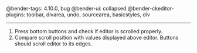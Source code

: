 @bender-tags: 4.10.0, bug
@bender-ui: collapsed
@bender-ckeditor-plugins: toolbar, divarea, undo, sourcearea, basicstyles, div

----

1. Press bottom buttons and check if editor is scrolled properly.
2. Compare scroll position with values displayed above editor. Buttons should scroll editor to its edges.
